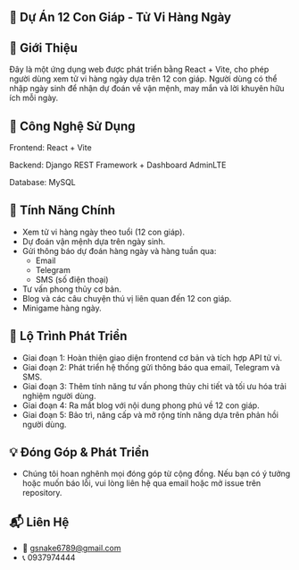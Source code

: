 🏮 Dự Án 12 Con Giáp - Tử Vi Hàng Ngày
-

🌟 Giới Thiệu
-

Đây là một ứng dụng web được phát triển bằng React + Vite, cho phép người dùng xem tử vi hàng ngày dựa trên 12 con giáp. Người dùng có thể nhập ngày sinh để nhận dự đoán về vận mệnh, may mắn và lời khuyên hữu ích mỗi ngày.

🚀 Công Nghệ Sử Dụng
-

Frontend: React + Vite

Backend: Django REST Framework + Dashboard AdminLTE

Database: MySQL


📌 Tính Năng Chính
-

- Xem tử vi hàng ngày theo tuổi (12 con giáp).
- Dự đoán vận mệnh dựa trên ngày sinh.
- Gửi thông báo dự đoán hàng ngày và hàng tuần qua:
    - Email
    - Telegram
    - SMS (số điện thoại)
- Tư vấn phong thủy cơ bản.
- Blog và các câu chuyện thú vị liên quan đến 12 con giáp.
- Minigame hàng ngày.


📜 Lộ Trình Phát Triển
- 
- Giai đoạn 1: Hoàn thiện giao diện frontend cơ bản và tích hợp API tử vi.
- Giai đoạn 2: Phát triển hệ thống gửi thông báo qua email, Telegram và SMS.
- Giai đoạn 3: Thêm tính năng tư vấn phong thủy chi tiết và tối ưu hóa trải nghiệm người dùng.
- Giai đoạn 4: Ra mắt blog với nội dung phong phú về 12 con giáp.
- Giai đoạn 5: Bảo trì, nâng cấp và mở rộng tính năng dựa trên phản hồi người dùng.



💡 Đóng Góp & Phát Triển
-  
- Chúng tôi hoan nghênh mọi đóng góp từ cộng đồng. Nếu bạn có ý tưởng hoặc muốn báo lỗi, vui lòng liên hệ qua email hoặc mở issue trên repository.


📬 Liên Hệ
-
- 📧 gsnake6789@gmail.com
- 📞 0937974444